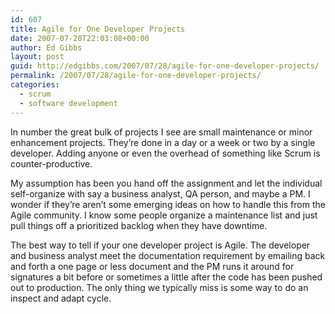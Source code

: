 ```yaml
---
id: 607
title: Agile for One Developer Projects
date: 2007-07-28T22:03:08+00:00
author: Ed Gibbs
layout: post
guid: http://edgibbs.com/2007/07/28/agile-for-one-developer-projects/
permalink: /2007/07/28/agile-for-one-developer-projects/
categories:
  - scrum
  - software development
---
```

In number the great bulk of projects I see are small maintenance or minor enhancement projects. They&#8217;re done in a day or a week or two by a single developer. Adding anyone or even the overhead of something like Scrum is counter-productive.

My assumption has been you hand off the assignment and let the individual self-organize with say a business analyst, QA person, and maybe a PM. I wonder if they&#8217;re aren&#8217;t some emerging ideas on how to handle this from the Agile community. I know some people organize a maintenance list and just pull things off a prioritized backlog when they have downtime.

The best way to tell if your one developer project is Agile. The developer and business analyst meet the documentation requirement by emailing back and forth a one page or less document and the PM runs it around for signatures a bit before or sometimes a little after the code has been pushed out to production. The only thing we typically miss is some way to do an inspect and adapt cycle.